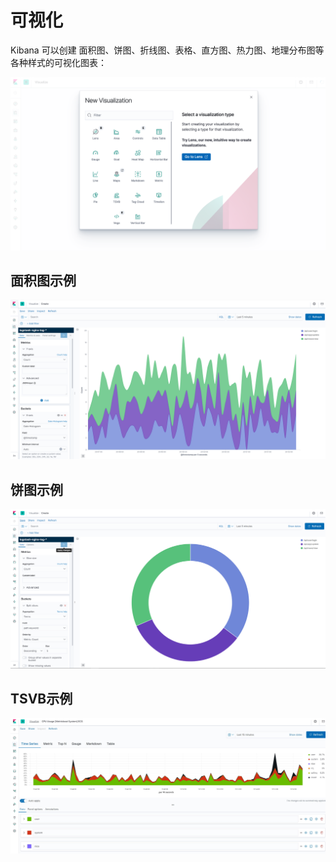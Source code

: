 # 可视化

Kibana 可以创建 面积图、饼图、折线图、表格、直方图、热力图、地理分布图等各种样式的可视化图表：

![Visualize](../imgs/kibana-create-visualize.png)


## 面积图示例

![Area](../imgs/kibana-visualization-area.png)

## 饼图示例

![Pie](../imgs/kibana-visualization-pie.png)

## TSVB示例

![TSVB](../imgs/kibana-tsvb.jpg)

